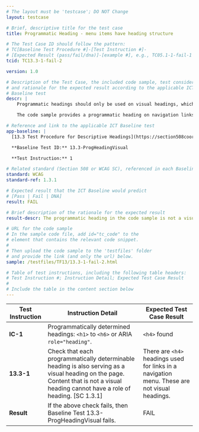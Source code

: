 ```yaml
---
# The layout must be 'testcase'; DO NOT Change
layout: testcase

# Brief, descriptive title for the test case
title: Programmatic Heading - menu items have heading structure

# The Test Case ID should follow the pattern:
# TC[Baseline Test Procedure #]-[Test Instruction #]-
# [Expected Result (pass/fail/dna)]-[example #], e.g., TC05.1-1-fail-1
tcid: TC13.3-1-fail-2

version: 1.0

# Description of the Test Case, the included code sample, test considerations,
# and rationale for the expected result according to the applicable ICT
# Baseline test
descr: |
    Programmatic headings should only be used on visual headings, which denote sections of content. 

    The code sample provides a programmatic heading on navigation links that are not visual headings. A successful test should identify a FAIL against Baseline 13.3-ProgHeadingVisual.

# Reference and link to the applicable ICT Baseline test
app-baseline: |
  [13.3 Test Procedure for Descriptive Headings](https://section508coordinators.github.io/ICTTestingBaseline/13Structure.html#133-test-procedure-for-programmatic-headings-visual)

  **Baseline Test ID:** 13.3-ProgHeadingVisual

  **Test Instruction:** 1

# Related standard (Section 508 or WCAG SC), referenced in each Baseline procedure/step
standard: WCAG
standard-ref: 1.3.1

# Expected result that the ICT Baseline would predict
# [Pass | Fail | DNA]
result: FAIL

# Brief description of the rationale for the expected result
result-descr: The programmatic heading in the code sample is not a visual heading

# URL for the code sample
# In the sample code file, add id="tc_code" to the
# element that contains the relevant code snippet.
#
# Then upload the code sample to the 'testfiles' folder
# and provide the link (and only the url) below.
sample: /testfiles/TF13/13.3-1-fail-2.html

# Table of test instructions, including the following table headers:
# Test Instruction #; Instruction Detail; Expected Test Case Result
#
# Include the table in the content section below
---
```

| Test Instruction | Instruction Detail | Expected Test Case Result |
|------------------|--------------------|---------------------------|
| **IC-1** | Programmatically determined headings: `<h1>` to `<h6>` or ARIA `role="heading"`. | `<h4>` found|
| **13.3-1** | Check that each programmatically determinable heading is also serving as a visual heading on the page. Content that is not a visual heading cannot have a role of heading. [SC 1.3.1] | There are `<h4>` headings used for links in a navigation menu. These are not visual headings.|
| **Result** | If the above check fails, then Baseline Test 13.3-ProgHeadingVisual fails. | FAIL |
